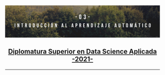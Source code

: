 <p align="center">
  <img src="https://github.com/NoeliaFerrero/Introduccion-al-Aprendizaje-Automatico/blob/main/Banners%20Diplodatos.png">
</p>

<h2>
  <a href="https://www.institucional.frc.utn.edu.ar/sistemas/Areas/noticias/Detalle.asp?2129/">
    <p align="center"> Diplomatura Superior en Data Science Aplicada -2021-   
    </h2>

---
